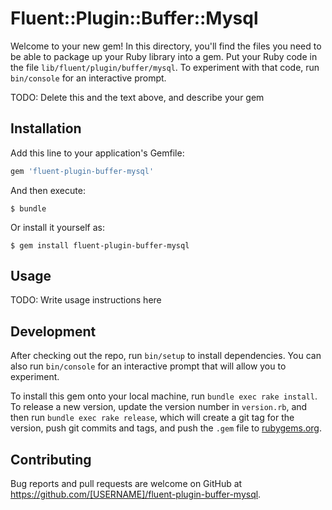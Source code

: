 # Fluent::Plugin::Buffer::Mysql

Welcome to your new gem! In this directory, you'll find the files you need to be able to package up your Ruby library into a gem. Put your Ruby code in the file `lib/fluent/plugin/buffer/mysql`. To experiment with that code, run `bin/console` for an interactive prompt.

TODO: Delete this and the text above, and describe your gem

## Installation

Add this line to your application's Gemfile:

```ruby
gem 'fluent-plugin-buffer-mysql'
```

And then execute:

    $ bundle

Or install it yourself as:

    $ gem install fluent-plugin-buffer-mysql

## Usage

TODO: Write usage instructions here

## Development

After checking out the repo, run `bin/setup` to install dependencies. You can also run `bin/console` for an interactive prompt that will allow you to experiment.

To install this gem onto your local machine, run `bundle exec rake install`. To release a new version, update the version number in `version.rb`, and then run `bundle exec rake release`, which will create a git tag for the version, push git commits and tags, and push the `.gem` file to [rubygems.org](https://rubygems.org).

## Contributing

Bug reports and pull requests are welcome on GitHub at https://github.com/[USERNAME]/fluent-plugin-buffer-mysql.

